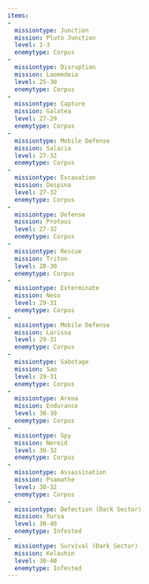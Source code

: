```yaml
---
items:
-
  missiontype: Junction
  mission: Pluto Junction
  level: 1-3
  enemytype: Corpus
-
  missiontype: Disruption
  mission: Laomedeia
  level: 25-30
  enemytype: Corpus
-
  missiontype: Capture
  mission: Galatea
  level: 27-29
  enemytype: Corpus
-
  missiontype: Mobile Defense
  mission: Salacia
  level: 27-32
  enemytype: Corpus
-
  missiontype: Excavation
  mission: Despina
  level: 27-32
  enemytype: Corpus
-
  missiontype: Defense
  mission: Proteus
  level: 27-32
  enemytype: Corpus
-
  missiontype: Rescue
  mission: Triton
  level: 28-30
  enemytype: Corpus
-
  missiontype: Exterminate
  mission: Neso
  level: 29-31
  enemytype: Corpus
-
  missiontype: Mobile Defense
  mission: Larissa
  level: 29-31
  enemytype: Corpus
-
  missiontype: Sabotage
  mission: Sao
  level: 29-31
  enemytype: Corpus
-
  missiontype: Arena
  mission: Endurance
  level: 30-30
  enemytype: Corpus
-
  missiontype: Spy
  mission: Nereid
  level: 30-32
  enemytype: Corpus
-
  missiontype: Assassination
  mission: Psamathe
  level: 30-32
  enemytype: Corpus
-
  missiontype: Defection (Dark Sector)
  mission: Yursa
  level: 30-40
  enemytype: Infested
-
  missiontype: Survival (Dark Sector)
  mission: Kelashin
  level: 30-40
  enemytype: Infested
---
```

